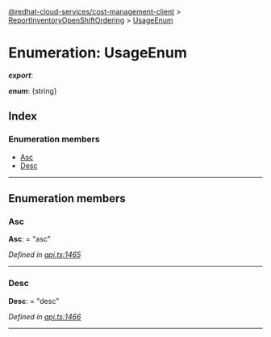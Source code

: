[@redhat-cloud-services/cost-management-client](../README.md) > [ReportInventoryOpenShiftOrdering](../modules/reportinventoryopenshiftordering.md) > [UsageEnum](../enums/reportinventoryopenshiftordering.usageenum.md)

# Enumeration: UsageEnum

*__export__*: 

*__enum__*: {string}

## Index

### Enumeration members

* [Asc](reportinventoryopenshiftordering.usageenum.md#asc)
* [Desc](reportinventoryopenshiftordering.usageenum.md#desc)

---

## Enumeration members

<a id="asc"></a>

###  Asc

**Asc**:  = "asc"

*Defined in [api.ts:1465](https://github.com/rvsia/javascript-clients/blob/master/packages/cost-management/api.ts#L1465)*

___
<a id="desc"></a>

###  Desc

**Desc**:  = "desc"

*Defined in [api.ts:1466](https://github.com/rvsia/javascript-clients/blob/master/packages/cost-management/api.ts#L1466)*

___

